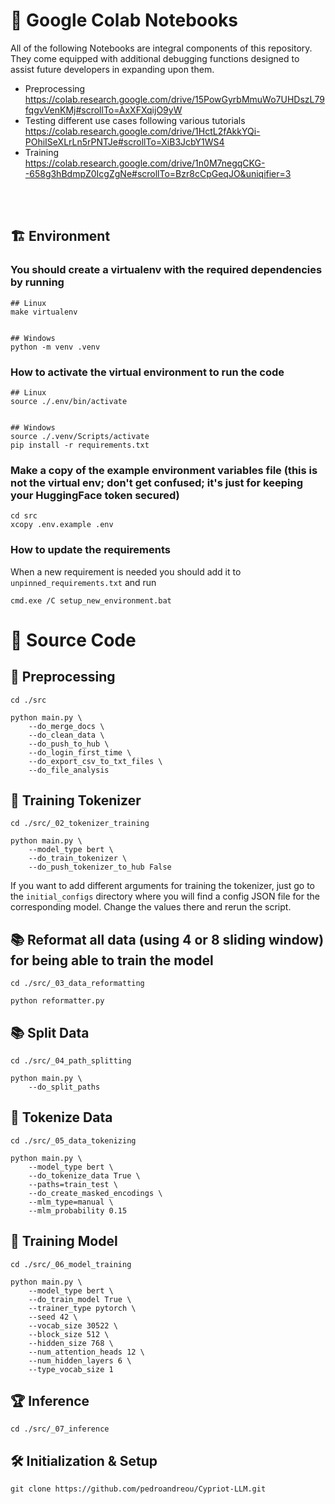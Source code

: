 # :memo: Google Colab Notebooks
All of the following Notebooks are integral components of this repository. They come equipped with additional debugging functions designed to assist future developers in expanding upon them.<br>
- Preprocessing<br>
    https://colab.research.google.com/drive/15PowGyrbMmuWo7UHDszL79fqgvVenKMj#scrollTo=AxXFXqijO9yW
- Testing different use cases following various tutorials<br>
    https://colab.research.google.com/drive/1HctL2fAkkYQi-POhiISeXLrLn5rPNTJe#scrollTo=XiB3JcbY1WS4
- Training<br>
    https://colab.research.google.com/drive/1n0M7negqCKG--658g3hBdmpZ0IcgZgNe#scrollTo=Bzr8cCpGeqJO&uniqifier=3
<br>
<br>

## :building_construction: Environment

### You should create a virtualenv with the required dependencies by running
```
## Linux
make virtualenv


## Windows
python -m venv .venv
```


### How to activate the virtual environment to run the code
```
## Linux
source ./.env/bin/activate


## Windows
source ./.venv/Scripts/activate
pip install -r requirements.txt
```


### Make a copy of the example environment variables file (this is not the virtual env; don't get confused; it's just for keeping your HuggingFace token secured)
```
cd src
xcopy .env.example .env
```


### How to update the requirements
When a new requirement is needed you should add it to `unpinned_requirements.txt` and run
```
cmd.exe /C setup_new_environment.bat
```


# :crossed_flags: Source Code
## :hammer: Preprocessing
```
cd ./src

python main.py \
    --do_merge_docs \
    --do_clean_data \
    --do_push_to_hub \
    --do_login_first_time \
    --do_export_csv_to_txt_files \
    --do_file_analysis
```


## :runner: Training Tokenizer
```
cd ./src/_02_tokenizer_training

python main.py \
    --model_type bert \
    --do_train_tokenizer \
    --do_push_tokenizer_to_hub False
```
If you want to add different arguments for training the tokenizer, just go to the `initial_configs` directory where you will find a config JSON file for the corresponding model. Change the values there and rerun the script.


## :books: Reformat all data (using 4 or 8 sliding window) for being able to train the model
```
cd ./src/_03_data_reformatting

python reformatter.py
```


## :books: Split Data
```
cd ./src/_04_path_splitting

python main.py \
    --do_split_paths
```


## :runner: Tokenize Data
```
cd ./src/_05_data_tokenizing

python main.py \
    --model_type bert \
    --do_tokenize_data True \
    --paths=train_test \
    --do_create_masked_encodings \
    --mlm_type=manual \
    --mlm_probability 0.15
```


## :runner: Training Model
```
cd ./src/_06_model_training

python main.py \
    --model_type bert \
    --do_train_model True \
    --trainer_type pytorch \
    --seed 42 \
    --vocab_size 30522 \
    --block_size 512 \
    --hidden_size 768 \
    --num_attention_heads 12 \
    --num_hidden_layers 6 \
    --type_vocab_size 1
```


## :trophy: Inference
```
cd ./src/_07_inference
```


## 🛠 Initialization & Setup
    git clone https://github.com/pedroandreou/Cypriot-LLM.git
